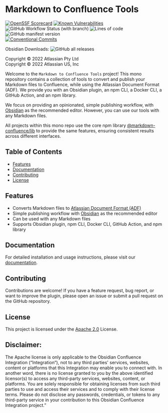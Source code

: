 # Markdown to Confluence Tools

[![OpenSSF Scorecard](https://api.securityscorecards.dev/projects/github.com/markdown-confluence/markdown-confluence/badge)](https://api.securityscorecards.dev/projects/github.com/markdown-confluence/markdown-confluence)
[![Known Vulnerabilities](https://snyk.io/test/github/markdown-confluence/markdown-confluence/badge.svg)](https://snyk.io/test/github/markdown-confluence/markdown-confluence)
![GitHub Workflow Status (with branch)](https://img.shields.io/github/actions/workflow/status/markdown-confluence/markdown-confluence/release-please.yml)
![Lines of code](https://img.shields.io/tokei/lines/github/markdown-confluence/markdown-confluence)
![GitHub manifest version](https://img.shields.io/github/manifest-json/v/markdown-confluence/obsidian-integration)  
[![Conventional Commits](https://img.shields.io/badge/Conventional%20Commits-1.0.0-%23FE5196?logo=conventionalcommits&logoColor=white)](https://conventionalcommits.org)

Obsidian Downloads: ![GitHub all releases](https://img.shields.io/github/downloads/markdown-confluence/obsidian-integration/total)

Copyright © 2022 Atlassian Pty Ltd   
Copyright © 2022 Atlassian US, Inc  

Welcome to the `Markdown to Confluence Tools` project! This mono repository contains a collection of tools to convert and publish your Markdown files to Confluence, while using the Atlassian Document Format (ADF). We provide you with an Obsidian plugin, an npm CLI, a Docker CLI, a GitHub Action, and an npm library.

We focus on providing an opinionated, simple publishing workflow, with [Obsidian](https://obsidian.md/) as the recommended editor. However, you can use our tools with any Markdown files.

All projects within this mono repo use the core npm library [@markdown-confluence/lib](https://www.npmjs.com/package/@markdown-confluence/lib) to provide the same features, ensuring consistent results across different interfaces.

## Table of Contents

- [Features](#features)
- [Documentation](#documentation)
- [Contributing](#contributing)
- [License](#license)

## Features

- Converts Markdown files to [Atlassian Document Format (ADF)](https://developer.atlassian.com/cloud/jira/platform/apis/document/structure/)
- Simple publishing workflow with [Obsidian](https://obsidian.md/) as the recommended editor
- Can be used with any Markdown files
- Supports Obsidian plugin, npm CLI, Docker CLI, GitHub Action, and npm library

## Documentation

For detailed installation and usage instructions, please visit our [documentation](https://markdown-confluence.com/).

## Contributing
Contributions are welcome! If you have a feature request, bug report, or want to improve the plugin, please open an issue or submit a pull request on the GitHub repository.

## License
This project is licensed under the [Apache 2.0](https://github.com/markdown-confluence/markdown-confluence/blob/main/LICENSE) License.

## Disclaimer:
The Apache license is only applicable to the Obsidian Confluence Integration (“Integration“), not to any third parties' services, websites, content or platforms that this Integration may enable you to connect with.  In another word, there is no license granted to you by the above identified licensor(s) to access any third-party services, websites, content, or platforms.  You are solely responsible for obtaining licenses from such third parties to use and access their services and to comply with their license terms. Please do not disclose any passwords, credentials, or tokens to any third-party service in your contribution to this Obsidian Confluence Integration project.”
